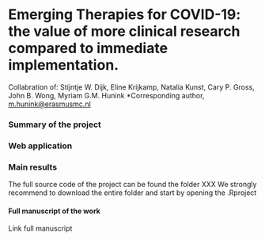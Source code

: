# Emerging Therapies for COVID-19: the value of more clinical research compared to immediate implementation.
Collabration of: Stijntje W. Dijk, Eline Krijkamp, Natalia Kunst, Cary P. Gross, John B. Wong, Myriam G.M. Hunink
*Corresponding author, m.hunink@erasmusmc.nl

### Summary of the project

### Web application


### Main results
The full source code of the project can be found the folder XXX
We strongly recommend to download the entire folder and start by opening the .Rproject





#### Full manuscript of the work
Link full manuscript
